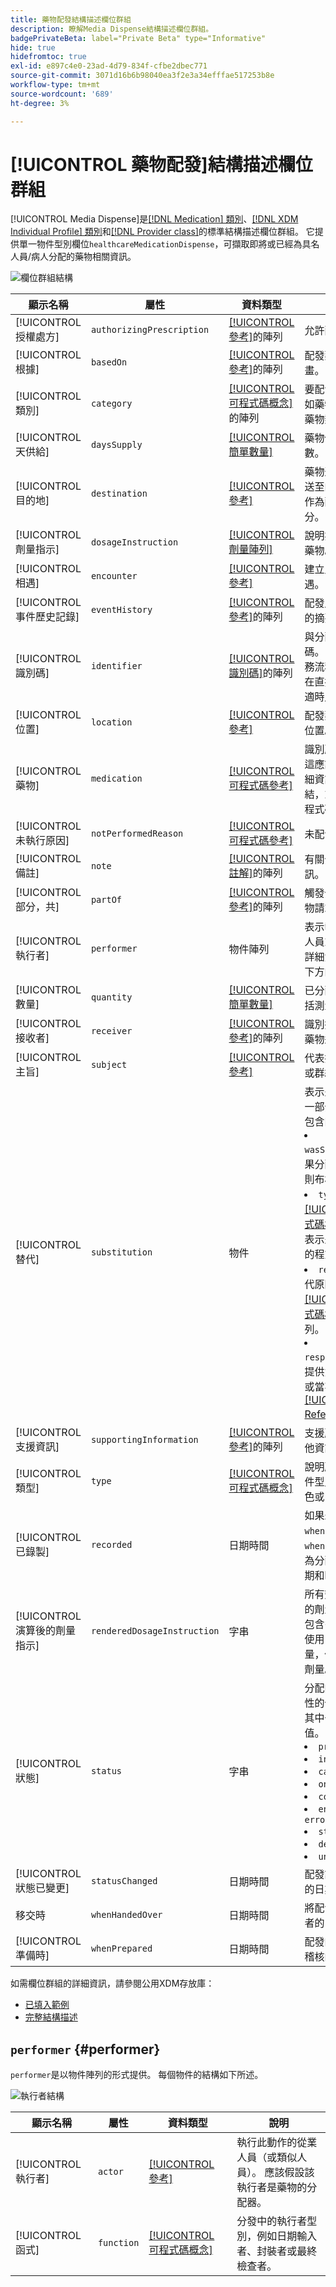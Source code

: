 ```yaml
---
title: 藥物配發結構描述欄位群組
description: 瞭解Media Dispense結構描述欄位群組。
badgePrivateBeta: label="Private Beta" type="Informative"
hide: true
hidefromtoc: true
exl-id: e897c4e0-23ad-4d79-834f-cfbe2dbec771
source-git-commit: 3071d16b6b98040ea3f2e3a34efffae517253b8e
workflow-type: tm+mt
source-wordcount: '689'
ht-degree: 3%

---
```


# [!UICONTROL 藥物配發]結構描述欄位群組

[!UICONTROL Media Dispense]是[[!DNL Medication] 類別](../../../classes/medication.md)、[[!DNL XDM Individual Profile] 類別](../../../classes/individual-profile.md)和[[!DNL Provider class]](../../../classes/provider.md)的標準結構描述欄位群組。 它提供單一物件型別欄位`healthcareMedicationDispense`，可擷取即將或已經為具名人員/病人分配的藥物相關資訊。

![欄位群組結構](../../../images/healthcare/field-groups/medication-dispense/medication-dispense.png)

| 顯示名稱 | 屬性 | 資料類型 | 說明 |
| --- | --- | --- | --- |
| [!UICONTROL 授權處方] | `authorizingPrescription` | [[!UICONTROL 參考]](../data-types/reference.md)的陣列 | 允許配方的訂單。 |
| [!UICONTROL 根據] | `basedOn` | [[!UICONTROL 參考]](../data-types/reference.md)的陣列 | 配發藥物所根據的計畫。 |
| [!UICONTROL 類別] | `category` | [[!UICONTROL 可程式碼概念]](../data-types/codeable-concept.md)的陣列 | 要配發的藥物類別，如藥物的法律類別或藥物類別。 |
| [!UICONTROL 天供給] | `daysSupply` | [[!UICONTROL 簡單數量]](../data-types/simple-quantity.md) | 藥物供應給患者的天數。 |
| [!UICONTROL 目的地] | `destination` | [[!UICONTROL 參考]](../data-types/reference.md) | 藥物運送至或將要運送至的設施或地點，作為配發事件的一部分。 |
| [!UICONTROL 劑量指示] | `dosageInstruction` | [[!UICONTROL 劑量陣列]](../data-types/dosage.md) | 說明病人要如何使用藥物。 |
| [!UICONTROL 相遇] | `encounter` | [[!UICONTROL 參考]](../data-types/reference.md) | 建立此事件內容的遭遇。 |
| [!UICONTROL 事件歷史記錄] | `eventHistory` | [[!UICONTROL 參考]](../data-types/reference.md)的陣列 | 配發周邊所發生事件的摘要。 |
| [!UICONTROL 識別碼] | `identifier` | [[!UICONTROL 識別碼]](../data-types/identifier.md)的陣列 | 與分配相關聯的識別碼。 識別碼應由業務流程定義，和/或在直接URL參考不合適時用來參考它。 |
| [!UICONTROL 位置] | `location` | [[!UICONTROL 參考]](../data-types/reference.md) | 配發藥物的主要實體位置。 |
| [!UICONTROL 藥物] | `medication` | [[!UICONTROL 可程式碼參考]](../data-types/codeable-reference.md) | 識別所請求的藥物。 這應該是代表藥物詳細資訊的資源的連結，或是識別藥物的程式碼。 |
| [!UICONTROL 未執行原因] | `notPerformedReason` | [[!UICONTROL 可程式碼參考]](../data-types/codeable-reference.md) | 未配發藥物的原因。 |
| [!UICONTROL 備註] | `note` | [[!UICONTROL 註解]](../data-types/annotation.md)的陣列 | 有關分配的額外資訊。 |
| [!UICONTROL 部分，共] | `partOf` | [[!UICONTROL 參考]](../data-types/reference.md)的陣列 | 觸發分配的程式或藥物請求。 |
| [!UICONTROL 執行者] | `performer` | 物件陣列 | 表示執行分配事件的人員或人員。 如需詳細資訊，請參閱[&#128279;](#performer)下方的區段。 |
| [!UICONTROL 數量] | `quantity` | [[!UICONTROL 簡單數量]](../data-types/simple-quantity.md) | 已分配的藥物量，包括測量單位。 |
| [!UICONTROL 接收者] | `receiver` | [[!UICONTROL 參考]](../data-types/reference.md)的陣列 | 識別擷取藥物的人或藥物遞送的位置。 |
| [!UICONTROL 主旨] | `subject` | [[!UICONTROL 參考]](../data-types/reference.md) | 代表接受藥物之人員或群組的資源連結。 |
| [!UICONTROL 替代] | `substitution` | 物件 | 表示是否作為配發的一部分進行替代。 包含四個屬性： <li>`wasSubstituted`：如果分配器要求替代，則布林值為true。</li> <li>`type`： [[!UICONTROL 可程式碼概念]](../data-types/codeable-concept.md)值，提供表示是否已進行替代的程式碼。</li> <li>`reason`：包含替代原因的[[!UICONTROL 可程式碼概念]](../data-types/codeable-concept.md)值的陣列。</li> <li>`responsibleParty`：提供負責替代的人員或當事人的[[!UICONTROL Reference]](../data-types/reference.md)值。 </li> |
| [!UICONTROL 支援資訊] | `supportingInformation` | [[!UICONTROL 參考]](../data-types/reference.md)的陣列 | 支援所配發藥物的其他資訊。 |
| [!UICONTROL 類型] | `type` | [[!UICONTROL 可程式碼概念]](../data-types/codeable-concept.md) | 說明所執行的分配事件型別，例如緊急填色或區域性填色。 |
| [!UICONTROL 已錄製] | `recorded` | 日期時間 | 如果未填入`whenPrepared`或`whenHandedOver`，則為分配活動開始的日期和時間。 |
| [!UICONTROL 演算後的劑量指示] | `renderedDosageInstruction` | 字串 | 所有劑量說明中包含的劑量完整表示法。 包含多個劑量指示時使用，以表示複雜劑量，例如增加或遞減劑量。 |
| [!UICONTROL 狀態] | `status` | 字串 | 分配的狀態。 此屬性的值必須等於下列其中一個已知列舉值。 <li> `preperation` </li> <li> `in-progress` </li> <li> `cancelled` </li> <li> `on-hold` </li> <li> `completed` </li> <li> `entered-in-error` </li> <li> `stopped` </li> <li> `declined` </li> <li> `unknown` </li> |
| [!UICONTROL 狀態已變更] | `statusChanged` | 日期時間 | 配發記錄的狀態變更的日期和時間。 |
| 移交時 | `whenHandedOver` | 日期時間 | 將配發藥物提供給患者的日期和時間。 |
| [!UICONTROL 準備時] | `whenPrepared` | 日期時間 | 配發的藥物被封裝和稽核的日期和時間。 |

如需欄位群組的詳細資訊，請參閱公用XDM存放庫：

* [已填入範例](https://github.com/adobe/xdm/blob/master/extensions/industry/healthcare/fhir/fieldgroups/medicationdispense.example.1.json)
* [完整結構描述](https://github.com/adobe/xdm/blob/master/extensions/industry/healthcare/fhir/fieldgroups/medicationdispense.schema.json)

## `performer` {#performer}

`performer`是以物件陣列的形式提供。 每個物件的結構如下所述。

![執行者結構](../../../images/healthcare/field-groups/medication-dispense/performer.png)

| 顯示名稱 | 屬性 | 資料類型 | 說明 |
| --- | --- | --- | --- |
| [!UICONTROL 執行者] | `actor` | [[!UICONTROL 參考]](../data-types/reference.md) | 執行此動作的從業人員（或類似人員）。 應該假設該執行者是藥物的分配器。 |
| [!UICONTROL 函式] | `function` | [[!UICONTROL 可程式碼概念]](../data-types/codeable-concept.md) | 分發中的執行者型別，例如日期輸入者、封裝者或最終檢查者。 |
